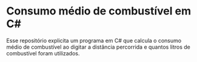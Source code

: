 # Consumo médio de combustível em C#
Esse repositório explicita um programa em C# que calcula o consumo médio de combustível ao digitar a distância percorrida e quantos litros de combustível foram utilizados.
